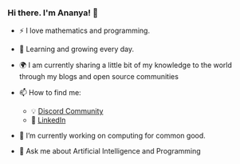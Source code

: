 ### Hi there. I'm Ananya! 👋

- :zap: I love mathematics and programming.
- 🌱 Learning and growing every day.
- :earth_africa: I am currently sharing a little bit of my knowledge to the world through my blogs and open source communities
- 📫 How to find me: 
  - :bulb: [Discord Community](https://discord.gg/anaxkam)
  - :office: [LinkedIn](https://www.linkedin.com/in/ananyakamboj/)

- 🔭 I’m currently working on computing for common good.
- 💬 Ask me about Artificial Intelligence and Programming

